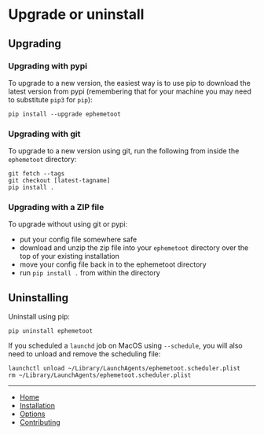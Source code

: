 # Upgrade or uninstall

## Upgrading

### Upgrading with pypi
To upgrade to a new version, the easiest way is to use pip to download the latest version from pypi (remembering that for your machine you may need to substitute `pip3` for `pip`):

```shell
pip install --upgrade ephemetoot
```

### Upgrading with git
To upgrade to a new version using git, run the following from inside the `ephemetoot` directory:

```shell
git fetch --tags
git checkout [latest-tagname]
pip install .
```

### Upgrading with a ZIP file
To upgrade without using git or pypi:

* put your config file somewhere safe
* download and unzip the zip file into your `ephemetoot` directory over the top of your existing installation
* move your config file back in to the ephemetoot directory
* run `pip install .` from within the directory

## Uninstalling

Uninstall using pip:
```shell
pip uninstall ephemetoot
```

If you scheduled a `launchd` job on MacOS using `--schedule`, you will also need to unload and remove the scheduling file:
```shell
launchctl unload ~/Library/LaunchAgents/ephemetoot.scheduler.plist
rm ~/Library/LaunchAgents/ephemetoot.scheduler.plist
```
---
* [Home](/)
* [Installation](./install.md)
* [Options](./options.md)
* [Contributing](./contributing.md)